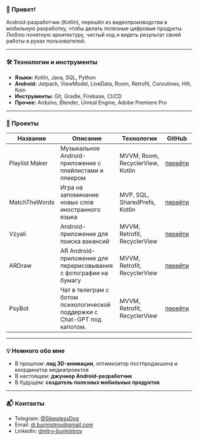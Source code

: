 ### 👋 Привет!

Android-разработчик (Kotlin), перешёл из видеопроизводства в мобильную разработку, чтобы делать полезные цифровые продукты.  
Люблю понятную архитектуру, чистый код и видеть результат своей работы в руках пользователей.

---

### 🛠 Технологии и инструменты
- **Языки:** Kotlin, Java, SQL, Python
- **Android:** Jetpack, ViewModel, LiveData, Room, Retrofit, Coroutines, Hilt, Koin
- **Инструменты:** Git, Gradle, Firebase, CI/CD
- **Прочее:** Arduino, Blender, Unreal Engine, Adobe Premiere Pro

---

### 📌 Проекты

| Название | Описание | Технологии | GitHub |
|---------|----------|------------|--------|
| Playlist Maker | Музыкальное Android-приложение с плейлистами и плеером | MVVM, Room, RecyclerView, Kotlin | [перейти](https://github.com/SleeplessShu/PlaylistMaker) |
| MatchTheWords | Игра на запоминание новых слов иностранного языка | MVP, SQL, SharedPrefs, Kotlin  | [перейти](https://github.com/SleeplessShu/MatchTheWords) |
| Vzyali | Android-приложение для поиска вакансий | MVVM, Retrofit, RecyclerView | [перейти](https://github.com/SleeplessShu/Vzyali) |
| ARDraw | AR Android-приложение для перерисовывания с фотографии на бумагу | MVVM, Retrofit, RecyclerView | [перейти](https://github.com/SleeplessShu/ARDraw) |
| PsyBot | Чат в телеграм с ботом психологической поддержки с Chat-GPT под капотом. | MVVM, Retrofit, RecyclerView | [перейти](https://github.com/SleeplessShu/PsyBot) |

---

### 💡 Немного обо мне
- В прошлом: **лид 3D-анимации**, оптимизатор постпродакшена и координатор медиапроектов
- В настоящем: **джуниор Android-разработчик**
- В будущем: **создатель полезных мобильных продуктов**

---

### 📬 Контакты
- Telegram: [@SleeplessDog](https://t.me/SleeplessDog)
- Email: di.burmistrov@gmail.com
- LinkedIn: [dmitry-burmistrov](https://www.linkedin.com/in/dmitry-burmistrov-610665271/)
